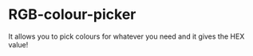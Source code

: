 # RGB-colour-picker
It allows you to pick colours for whatever you need and it gives the HEX value! 
